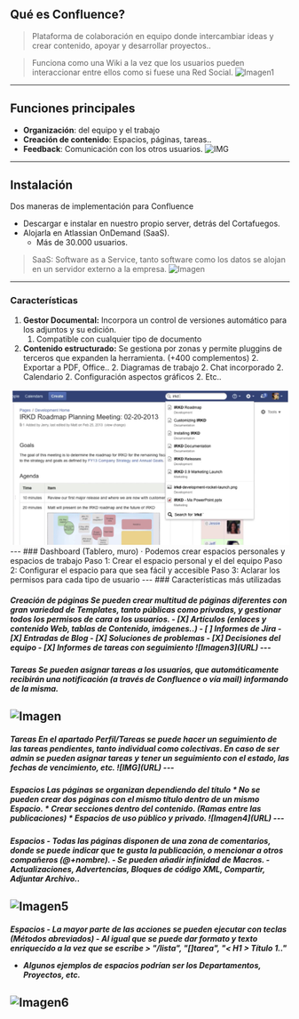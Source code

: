 ## Qué es Confluence?
> Plataforma de colaboración en equipo donde intercambiar ideas y crear 
> contenido, apoyar y desarrollar proyectos..

> Funciona como una Wiki a la vez que los usuarios pueden interaccionar entre
> ellos como si fuese una Red Social.
![Imagen1](URL)
---
## Funciones principales
* **Organización**: del equipo y el trabajo
* **Creación de contenido**: Espacios, páginas, tareas..
* **Feedback**: Comunicación con los otros usuarios.
![IMG](URL)
---
## Instalación
Dos maneras de implementación para Confluence
- Descargar e instalar en nuestro propio server, detrás del Cortafuegos.
- Alojarla en Atlassian OnDemand (SaaS). 
	- Más de 30.000 usuarios.
> SaaS: Software as a Service, tanto software como los datos se alojan en un
> servidor externo a la empresa.
![Imagen](URL)
---
### Características
1. **Gestor Documental:** Incorpora un control de versiones automático
para los adjuntos y su edición. 
	1. Compatible con cualquier tipo de documento
2. **Contenido estructurado:** Se gestiona por zonas y permite pluggins
de terceros que expanden la herramienta. (+400 complementos) 
	2. Exportar a PDF, Office..
	2. Diagramas de trabajo
	2. Chat incorporado
	2. Calendario
	2. Configuración aspectos gráficos
	2. Etc..
<img src="Imagenes/Busqueda.png" alt="hi" class="inline"/>
---
### Dashboard (Tablero, muro)
· Podemos crear espacios personales y espacios de trabajo
Paso 1: Crear el espacio personal y el del equipo
Paso 2: Configurar el espacio para que sea fácil y accesible
Paso 3: Aclarar los permisos para cada tipo de usuario
---
### Características más utilizadas
<H5> Creación de páginas
Se pueden crear multitud de páginas diferentes con gran variedad de Templates,
tanto públicas como privadas, y gestionar todos los permisos de cara a los usuarios.
- [X] Artículos (enlaces y contenido Web, tablas de Contenido, imágenes..)
- [ ] Informes de Jira
- [X] Entradas de Blog
- [X] Soluciones de problemas
- [X] Decisiones del equipo
- [X] Informes de tareas con seguimiento
![Imagen3](URL)
---
<H5> Tareas
Se pueden asignar tareas a los usuarios, que automáticamente recibirán
una notificación (a través de Confluence o vía mail) informando de la misma.

![Imagen](URL)
---
<H5>Tareas
En el apartado Perfil/Tareas se puede hacer un seguimiento de las tareas pendientes,
tanto individual como colectivas.
En caso de ser admin se pueden asignar tareas y tener un seguimiento con el estado,
las fechas de vencimiento, etc.
![IMG](URL)
---
<H5> Espacios
Las páginas se organizan dependiendo del título 
* No se pueden crear dos páginas con el mismo título dentro de un mismo Espacio.
* Crear secciones dentro del contenido. (Ramas entre las publicaciones)
* Espacios de uso público y privado.
![Imagen4](URL)
---
<H5> Espacios
- Todas las páginas disponen de una zona de comentarios, donde se puede indicar
que te gusta la publicación, o mencionar a otros compañeros (@+nombre).
- Se pueden añadir infinidad de Macros.
	- Actualizaciones, Advertencias, Bloques de código XML, Compartir, Adjuntar Archivo..

![Imagen5](URL)
---
<H5> Espacios
- La mayor parte de las acciones se pueden ejecutar con teclas (Métodos abreviados)
- Al igual que se puede dar formato y texto enriquecido a la vez que se escribe
	> "/lista", "[]tarea", "< H1 > Título 1.."

- Algunos ejemplos de espacios podrían ser los Departamentos, Proyectos, etc.

![Imagen6](URL)
---





























